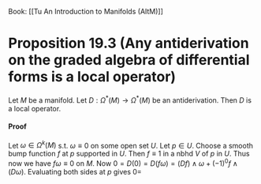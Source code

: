Book: [[Tu An Introduction to Manifolds (AItM)]]
# Proposition 19.3 (Any antiderivation on the graded algebra of differential forms is a local operator)
Let $M$ be a manifold.
Let $D:\Omega^*(M)\to \Omega^*(M)$ be an antiderivation.
Then $D$ is a local operator.
#### Proof
Let $\omega\in \Omega^{k}(M)$ s.t. $\omega \equiv 0$ on some open set $U$.
Let $p\in U$.
Choose a smooth bump function $f$ at $p$ supported in $U$.
Then $f\equiv 1$ in a nbhd $V$ of $p$ in $U$.
Thus now we have $f\omega \equiv 0$ on $M$.
Now $0=D(0)=D(f\omega)=(Df)\wedge \omega+(-1)^{0}f\wedge(D\omega)$.
Evaluating both sides at $p$ gives $0=$